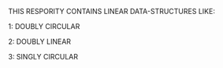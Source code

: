 THIS RESPORITY CONTAINS LINEAR DATA-STRUCTURES LIKE:





1: DOUBLY CIRCULAR


2: DOUBLY LINEAR


3: SINGLY CIRCULAR
